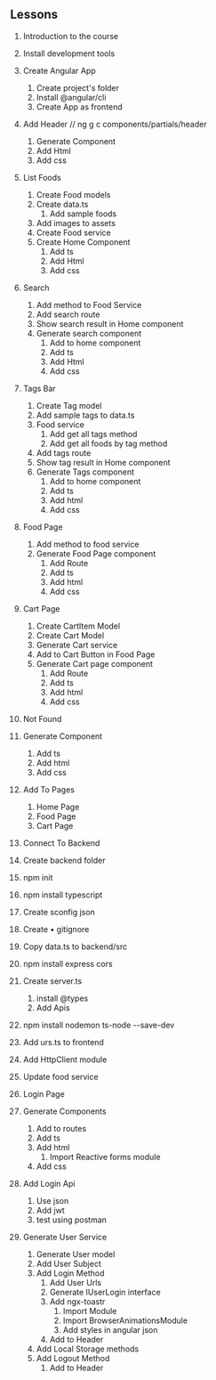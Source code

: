 ## Lessons

1. Introduction to the course
2. Install development tools
3. Create Angular App
   1. Create project's folder
   2. Install @angular/cli
   3. Create App as frontend
4. Add Header // ng g c components/partials/header
   1. Generate Component
   2. Add Html
   3. Add css
5. List Foods
   1. Create Food models
   2. Create data.ts
      1. Add sample foods
   3. Add images to assets
   4. Create Food service
   5. Create Home Component
      1. Add ts
      2. Add Html
      3. Add css
6. Search
   1. Add method to Food Service
   2. Add search route
   3. Show search result in Home component
   4. Generate search component
      1. Add to home component
      2. Add ts
      3. Add Html
      4. Add css
7. Tags Bar
   1. Create Tag model
   2. Add sample tags to data.ts
   3. Food service
      1. Add get all tags method
      2. Add get all foods by tag method
   4. Add tags route
   5. Show tag result in Home component
   6. Generate Tags component
      1. Add to home component
      2. Add ts
      3. Add html
      4. Add css
8. Food Page
   1. Add method to food service
   2. Generate Food Page component
      1. Add Route
      2. Add ts
      3. Add html
      4. Add css
9. Cart Page
   1. Create CartItem Model
   2. Create Cart Model
   3. Generate Cart service
   4. Add to Cart Button in Food Page
   5. Generate Cart page component
      1. Add Route
      2. Add ts
      3. Add html
      4. Add css

10. Not Found
   1. Generate Component
      1. Add ts
      2. Add html
      3. Add css
   2. Add To Pages
      1. Home Page
      2. Food Page
      3. Cart Page

11. Connect To Backend
   1. Create backend folder
   2. npm init
   3. npm install typescript
   4. Create sconfig json
   5. Create • gitignore
   6. Copy data.ts to backend/src
   7. npm install express cors
   8. Create server.ts
      1. install @types
      2. Add Apis
   9. npm install nodemon ts-node --save-dev
   10. Add urs.ts to frontend
   11. Add HttpClient module
   12. Update food service

12. Login Page
   1. Generate Components
      1. Add to routes
      2. Add ts
      3. Add html
         1. Import Reactive forms module
      4. Add css
   2. Add Login Api
      1. Use json
      2. Add jwt
      3. test using postman
   3. Generate User Service
      1. Generate User model
      2. Add User Subject
      3. Add Login Method
         1. Add User Urls
         2. Generate IUserLogin interface
         3. Add ngx-toastr
            1. Import Module
            2. Import BrowserAnimationsModule
            3. Add styles in angular json
         4. Add to Header
      4. Add Local Storage methods
      5. Add Logout Method
         1. Add to Header